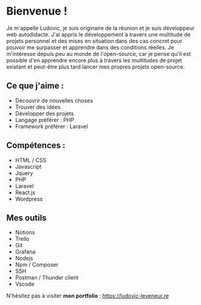 # Bienvenue !
Je m'appelle Ludovic, je suis originaire de la réunion et je suis développeur web autodidacte. J'ai appris le développement à travers une multitude de projets personnel et des mises en situation dans des cas concret pour pouvoir me surpasser et apprendre dans des conditions réelles.
Je m'intéresse depuis peu au monde de l'open-source, car je pense qu'il est possible d'en apprendre encore plus à travers les multitudes de projet existant et peut-être plus tard lancer mes propres projets open-source.  

## Ce que j'aime :

 - Découvrir de nouvelles choses
 - Trouver des idées
 - Développer des projets
 - Langage préférer : PHP
 - Framework préférer : Laravel 

## Compétences :

 - HTML / CSS
 - Javascript
 - Jquery
 - PHP
 - Laravel
 - React.js
 - Wordpress  
 
## Mes outils
 - Notions  
 - Trello  
 - Git  
 - Grafana
 - Nodejs
 - Npm / Composer
 - SSH
 - Postman / Thunder client
 - Vscode

N'hésitez pas à visiter **mon portfolio** : https://ludovic-leveneur.re  